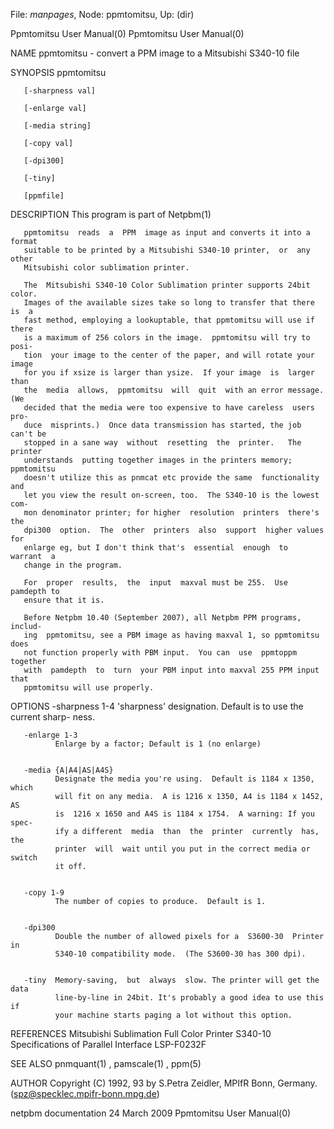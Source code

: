 File: *manpages*,  Node: ppmtomitsu,  Up: (dir)

Ppmtomitsu User Manual(0)                            Ppmtomitsu User Manual(0)



NAME
       ppmtomitsu - convert a PPM image to a Mitsubishi S340-10 file


SYNOPSIS
       ppmtomitsu

       [-sharpness val]

       [-enlarge val]

       [-media string]

       [-copy val]

       [-dpi300]

       [-tiny]

       [ppmfile]


DESCRIPTION
       This program is part of Netpbm(1)

       ppmtomitsu  reads  a  PPM  image as input and converts it into a format
       suitable to be printed by a Mitsubishi S340-10 printer,  or  any  other
       Mitsubishi color sublimation printer.

       The  Mitsubishi S340-10 Color Sublimation printer supports 24bit color.
       Images of the available sizes take so long to transfer that there is  a
       fast method, employing a lookuptable, that ppmtomitsu will use if there
       is a maximum of 256 colors in the image.  ppmtomitsu will try to  posi-
       tion  your image to the center of the paper, and will rotate your image
       for you if xsize is larger than ysize.  If your image  is  larger  than
       the  media  allows,  ppmtomitsu  will  quit  with an error message. (We
       decided that the media were too expensive to have careless  users  pro-
       duce  misprints.)  Once data transmission has started, the job can't be
       stopped in a sane way  without  resetting  the  printer.   The  printer
       understands  putting together images in the printers memory; ppmtomitsu
       doesn't utilize this as pnmcat etc provide the same  functionality  and
       let you view the result on-screen, too.  The S340-10 is the lowest com-
       mon denominator printer; for higher  resolution  printers  there's  the
       dpi300  option.  The  other  printers  also  support  higher values for
       enlarge eg, but I don't think that's  essential  enough  to  warrant  a
       change in the program.

       For  proper  results,  the  input  maxval must be 255.  Use pamdepth to
       ensure that it is.

       Before Netpbm 10.40 (September 2007), all Netpbm PPM programs,  includ-
       ing  ppmtomitsu, see a PBM image as having maxval 1, so ppmtomitsu does
       not function properly with PBM input.  You can  use  ppmtoppm  together
       with  pamdepth  to  turn  your PBM input into maxval 255 PPM input that
       ppmtomitsu will use properly.



OPTIONS
       -sharpness 1-4
              'sharpness' designation.  Default is  to use the current  sharp-
              ness.


       -enlarge 1-3
              Enlarge by a factor; Default is 1 (no enlarge)


       -media {A|A4|AS|A4S}
              Designate the media you're using.  Default is 1184 x 1350, which
              will fit on any media.  A is 1216 x 1350, A4 is 1184 x 1452,  AS
              is  1216 x 1650 and A4S is 1184 x 1754.  A warning: If you spec-
              ify a different  media  than  the  printer  currently  has,  the
              printer  will  wait until you put in the correct media or switch
              it off.


       -copy 1-9
              The number of copies to produce.  Default is 1.


       -dpi300
              Double the number of allowed pixels for a  S3600-30  Printer  in
              S340-10 compatibility mode.  (The S3600-30 has 300 dpi).


       -tiny  Memory-saving,  but  always  slow. The printer will get the data
              line-by-line in 24bit. It's probably a good idea to use this  if
              your machine starts paging a lot without this option.




REFERENCES
       Mitsubishi  Sublimation  Full  Color  Printer S340-10 Specifications of
       Parallel Interface LSP-F0232F


SEE ALSO
       pnmquant(1) , pamscale(1) , ppm(5)



AUTHOR
       Copyright (C)  1992,  93  by  S.Petra  Zeidler,  MPIfR  Bonn,  Germany.
       (spz@specklec.mpifr-bonn.mpg.de)



netpbm documentation             24 March 2009       Ppmtomitsu User Manual(0)
